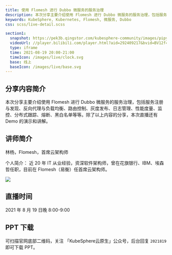 ```yaml
---
title: 使用 Flomesh 进行 Dubbo 微服务的服务治理
description: 本次分享主要介绍使用 Flomesh 进行 Dubbo 微服务的服务治理，包括服务注册与发现、反向代理与负载均衡、路由控制、灰度发布、日志管理、性能度量、监控、分布式跟踪、熔断、黑白名单等等。
keywords: KubeSphere, Kubernetes, Flomesh, 微服务, Dubbo
css: scss/live-detail.scss

section1:
  snapshot: https://pek3b.qingstor.com/kubesphere-community/images/pipy819-live-cover.png
  videoUrl: //player.bilibili.com/player.html?aid=292409217&bvid=BV12f4y137qd&cid=393067923&page=1&high_quality=1
  type: iframe
  time: 2021-08-19 20:00-21:00
  timeIcon: /images/live/clock.svg
  base: 线上
  baseIcon: /images/live/base.svg
---
```


## 分享内容简介

本次分享主要介绍使用 Flomesh 进行 Dubbo 微服务的服务治理，包括服务注册与发现、反向代理与负载均衡、路由控制、灰度发布、日志管理、性能度量、监控、分布式跟踪、熔断、黑白名单等等。除了以上内容的分享，本次直播还有 Demo 的演示和讲解。

## 讲师简介

林杨，Flomesh，首席云架构师

个人简介：
近 20 年 IT 从业经验，资深软件架构师，曾在花旗银行、IBM、埃森哲任职，目前在 Flomesh（易衡）任首席云架构师。

![](https://pek3b.qingstor.com/kubesphere-community/images/pipy819-live.png)

## 直播时间

2021 年 8 月 19 日晚 8:00-9:00

## PPT 下载

可扫描官网底部二维码，关注 「KubeSphere云原生」公众号，后台回复 `2021819` 即可下载 PPT。